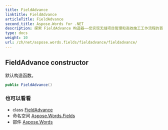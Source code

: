 ```yaml
---
title: FieldAdvance
linktitle: FieldAdvance
articleTitle: FieldAdvance
second_title: Aspose.Words for .NET
description: 探索 FieldAdvance 构造器——您实现无缝项目管理和高效施工工作流程的首选解决方案。立即提升生产力！
type: docs
weight: 10
url: /zh/net/aspose.words.fields/fieldadvance/fieldadvance/
---
```

## FieldAdvance constructor

默认构造函数。

```csharp
public FieldAdvance()
```

### 也可以看看

* class [FieldAdvance](../)
* 命名空间 [Aspose.Words.Fields](../../../aspose.words.fields/)
* 部件 [Aspose.Words](../../../)
